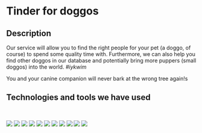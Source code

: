 # Tinder for doggos

## Description

Our service will allow you to find the right people for your pet (a doggo, of course) to spend some quality time with. Furthermore, we can also help you find other doggos in our database and potentially bring more puppers (small doggos) into the world. _#iykwim_

You and your canine companion will never bark at the wrong tree again!s

## Technologies and tools we have used

<br>

![](https://img.shields.io/badge/-Git-informational?style=flat&logo=git&logoColor=white&color=darkgreen)
![](https://img.shields.io/badge/-GitHub-informational?style=flat&logo=github&logoColor=white&color=darkgreen)
![](https://img.shields.io/badge/-VS_Code-informational?style=flat&logo=microsoft&logoColor=white&color=darkgreen)
![](https://img.shields.io/badge/-JavaScript-informational?style=flat&logo=javascript&logoColor=white&color=darkgreen)
![](https://img.shields.io/badge/-Postman-informational?style=flat&logo=postman&logoColor=white&color=darkgreen)
![](https://img.shields.io/badge/-Heroku-informational?style=flat&logo=heroku&logoColor=white&color=darkgreen)
![](https://img.shields.io/badge/-Netlify-informational?style=flat&logo=netlify&logoColor=white&color=darkgreen)
![](https://img.shields.io/badge/-MongoDB-informational?style=flat&logo=mongodb&logoColor=white&color=darkgreen)
![](https://img.shields.io/badge/-Express-informational?style=flat&logo=express&logoColor=white&color=darkgreen)
![](https://img.shields.io/badge/-React-informational?style=flat&logo=react&logoColor=white&color=darkgreen)
![](https://img.shields.io/badge/-Node.js-informational?style=flat&logo=node.js&logoColor=white&color=darkgreen)

